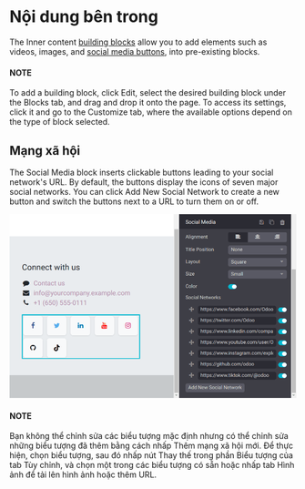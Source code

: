 # Nội dung bên trong

The Inner content [building blocks](applications/websites/website/web_design/building_blocks.md) allow you to add elements
such as videos, images, and [social media buttons](#inner-content-social-media), into
pre-existing blocks.

#### NOTE
To add a building block, click Edit, select the desired building block under the
Blocks tab, and drag and drop it onto the page. To access its settings, click it and
go to the Customize tab, where the available options depend on the type of block
selected.

<a id="inner-content-social-media"></a>

## Mạng xã hội

The Social Media block inserts clickable buttons leading to your social network's URL.
By default, the buttons display the icons of seven major social networks. You can click
Add New Social Network to create a new button and switch the buttons next to a URL to
turn them on or off.

![The social media building block and its settings](../../../../../.gitbook/assets/social-media-block.png)

#### NOTE
Bạn không thể chỉnh sửa các biểu tượng mặc định nhưng có thể chỉnh sửa những biểu tượng đã thêm bằng cách nhấp Thêm mạng xã hội mới. Để thực hiện, chọn biểu tượng, sau đó nhấp nút Thay thế trong phần Biểu tượng của tab Tùy chỉnh, và chọn một trong các biểu tượng có sẵn hoặc nhấp tab Hình ảnh để tải lên hình ảnh hoặc thêm URL.
